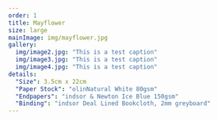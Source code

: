 ```yaml
---
order: 1
title: Mayflower
size: large
mainImage: img/mayflower.jpg
gallery:
  img/image2.jpg: "This is a test caption"
  img/image3.jpg: "This is a test caption"
  img/image4.jpg: "This is a test caption"
details:
  "Size": 3.5cm x 22cm
  "Paper Stock": "olinNatural White 80gsm"
  "Endpapers": "indsor & Newton Ice Blue 150gsm"
  "Binding": "indsor Deal Lined Bookcloth, 2mm greyboard"
---
```

